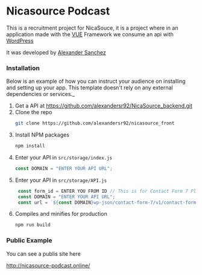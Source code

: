 # Nicasource Podcast

This is a recruitment project for NicaSouce, it is a project where in an application made with the  [VUE](https://vuejs.org/)  Framework we consume an api with [WordPress](https://wordpress.org/)

It was developed by [Alexander Sanchez](https://www.linkedin.com/in/alexandersr92/) 

### Installation

Below is an example of how you can instruct your audience on installing and setting up your app. This template doesn't rely on any external dependencies or services._

1. Get a API at https://github.com/alexandersr92/NicaSource_backend.git
2. Clone the repo
   ```sh
   git clone https://github.com/alexandersr92/nicasource_front
   ```
3. Install NPM packages
   ```sh
   npm install
   ```
4. Enter your API in `src/storage/index.js`
   ```js
   const DOMAIN = "ENTER YOUR API URL";
   ```
5. Enter your API in `src/storage/API.js`
   ```js
    const form_id = ENTER YOU FROM ID // This is for Contact Form 7 Plugin;
    const DOMAIN = "ENTER YOUR API URL";
    const url = `${const DOMAIN}wp-json/contact-form-7/v1/contact-forms/${form_id}/feedback`;
   ```
6. Compiles and minifies for production
    ```sh
   npm run build
   ```
  ### Public Example
  
  You can see a publis site here
  
http://nicasource-podcast.online/
